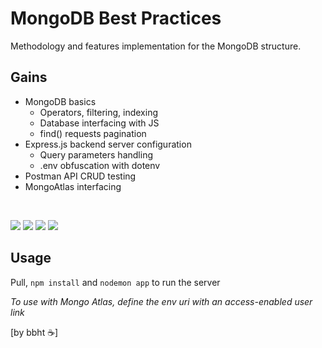 # MongoDB Best Practices

Methodology and features implementation for the MongoDB structure.

## Gains

- MongoDB basics
    - Operators, filtering, indexing
    - Database interfacing with JS
    - find() requests pagination
- Express.js backend server configuration
    - Query parameters handling
    - .env obfuscation with dotenv
- Postman API CRUD testing
- MongoAtlas interfacing

<br>

![](https://shields.io/badge/-mongodb-4377cb?logo=mongodb)
![](https://shields.io/badge/-node-grey?logo=node.js)
![](https://shields.io/badge/-express-4377cb?logo=express)
![](https://shields.io/badge/-postman-4377cb?logo=postman)


## Usage

Pull, `npm install` and `nodemon app` to run the server

_To use with Mongo Atlas, define the env uri with an access-enabled user link_

[by bbht ☕]